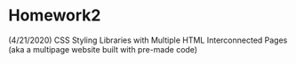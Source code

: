 # Homework2
(4/21/2020)
CSS Styling Libraries with Multiple HTML Interconnected Pages (aka a multipage website built with pre-made code)